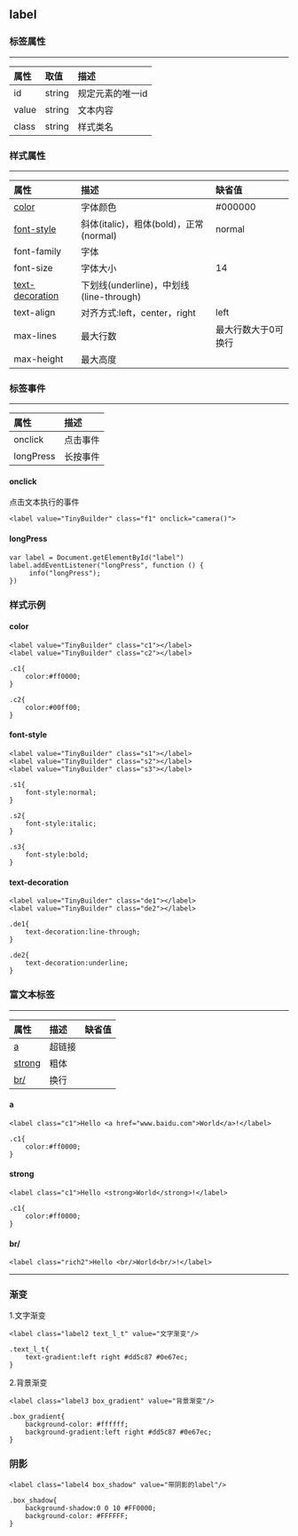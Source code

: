 ## label

### 标签属性
---

| 属性 | 取值|描述 |
| :-----| :---- | :---- |
|id    |string|规定元素的唯一id|
| value|string| 文本内容 |
| class |string| 样式类名 |

### 样式属性
---

| 属性 | 描述 |缺省值|
| :-----| :---- |:---- |
| <a href='#1F'>color</a> | 字体颜色|#000000|
| <a href='#2F'>font-style</a>|斜体(italic)，粗体(bold)，正常(normal)|normal|
|font-family|字体||
|font-size|字体大小|14|
|<a href='#3F'>text-decoration</a>|下划线(underline)，中划线(line-through)||
|text-align|对齐方式:left，center，right|left|
|max-lines|最大行数|最大行数大于0可换行|
|max-height|最大高度||


### 标签事件
---

| 属性 | 描述 |
| :-----| :---- |
| onclick | 点击事件 |
| longPress | 长按事件 |


#### onclick

点击文本执行的事件<br />
	
	<label value="TinyBuilder" class="f1" onclick="camera()">
	
#### longPress
	var label = Document.getElementById("label")
	label.addEventListener("longPress", function () {
	     info("longPress");
	})



### 样式示例

#### <a name='1F'>color</a>

	<label value="TinyBuilder" class="c1"></label>
	<label value="TinyBuilder" class="c2"></label>

	.c1{
		color:#ff0000;
	}
	
	.c2{
		color:#00ff00;
	}

#### <a name='2F'>font-style</a>

	<label value="TinyBuilder" class="s1"></label>
	<label value="TinyBuilder" class="s2"></label>
	<label value="TinyBuilder" class="s3"></label>

	.s1{
		font-style:normal;
	}
	
	.s2{
		font-style:italic;
	}
	
	.s3{
		font-style:bold;
	}

#### <a name='3F'>text-decoration</a>
	
	<label value="TinyBuilder" class="de1"></label>
	<label value="TinyBuilder" class="de2"></label>

	.de1{
		text-decoration:line-through;
	}
	
	.de2{
		text-decoration:underline;
	}


### 富文本标签
---

| 属性 | 描述 |缺省值|
| :-----| :---- |:---- |
| <a href='#4F'>a</a> | 超链接||
| <a href='#5F'>strong</a> |粗体||
|<a href='#5F'>br/</a>|换行||


#### <a name='4F'>a</a>

	<label class="c1">Hello <a href="www.baidu.com">World</a>!</label>

	.c1{
		color:#ff0000;
	}


#### <a name='5F'> strong </a>

	<label class="c1">Hello <strong>World</strong>!</label>

	.c1{
		color:#ff0000;
	}
	
#### <a name='6F'> br/ </a>

	<label class="rich2">Hello <br/>World<br/>!</label>
	
***

### 渐变
1.文字渐变

 	<label class="label2 text_l_t" value="文字渐变"/>

	.text_l_t{
	    text-gradient:left right #dd5c87 #0e67ec;
	}

2.背景渐变

	<label class="label3 box_gradient" value="背景渐变"/>
	
	.box_gradient{
		background-color: #ffffff;
	    background-gradient:left right #dd5c87 #0e67ec;
	}

### 阴影

 	<label class="label4 box_shadow" value="带阴影的label"/>
 
 	.box_shadow{
		background-shadow:0 0 10 #FF0000;
		background-color: #FFFFFF;
	}
